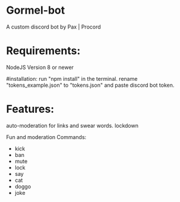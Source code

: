 
# Gormel-bot

A custom discord bot by Pax | Procord
# Requirements:
NodeJS Version 8 or newer

#installation:
run "npm install" in the terminal.
rename "tokens_example.json" to "tokens.json" and paste discord bot token.

# Features: 
auto-moderation for links and swear words.
lockdown

Fun and moderation Commands:
- kick
- ban
- mute
- lock
- say
- cat 
- doggo
- joke

